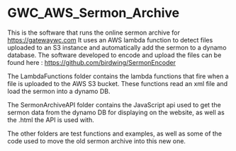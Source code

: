 # GWC_AWS_Sermon_Archive

This is the software that runs the online sermon archive for https://gatewaywc.com
It uses an AWS lambda function to detect files uploaded to an S3 instance and automatically add the sermon to a dynamo database.
The software developed to encode and upload the files can be found here : https://github.com/birdwing/SermonEncoder

The LambdaFunctions folder contains the lambda functions that fire when a file is uploaded to the AWS S3 bucket.
These functions read an xml file and load the sermon into a dynamo DB.

The SermonArchiveAPI folder contains the JavaScript api used to get the sermon data from the dynamo DB for displaying on the website, as well as the .html the API is used with.

The other folders are test functions and examples, as well as some of the code used to move the old sermon archive into this new one.
